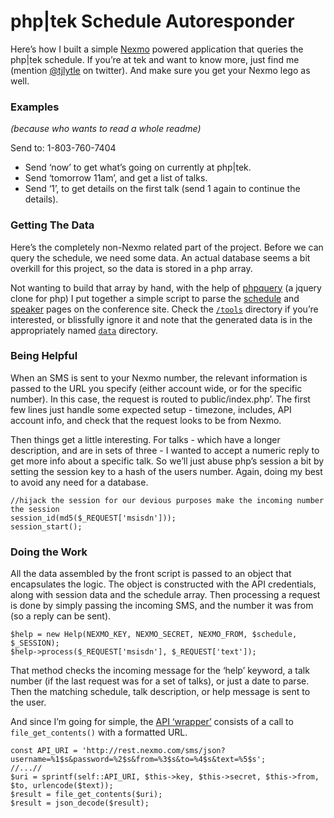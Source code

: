 # php|tek Schedule Autoresponder
Here’s how I built a simple [Nexmo](http://nexmo.com) powered application that queries the php|tek schedule. If you’re at tek and want to know more, just find me (mention [@tjlytle](https://twitter.com/#!/tjlytle) on twitter). And make sure you get your Nexmo lego as well.

### Examples 
*(because who wants to read a whole readme)*

Send to: 1-803-760-7404

* Send ‘now’ to get what’s going on currently at php|tek.
* Send ‘tomorrow 11am’, and get a list of talks.
* Send ‘1’, to get details on the first talk (send 1 again to continue the details).

### Getting The Data
Here’s the completely non-Nexmo related part of the project. Before we can query the schedule, we need some data. An actual database seems a bit overkill for this project, so the data is stored in a php array. 

Not wanting to build that array by hand, with the help of [phpquery](https://github.com/TobiaszCudnik/phpquery) (a jquery clone for php) I put together a simple script to parse the [schedule](https://github.com/TobiaszCudnik/phpquery) and [speaker](http://tek12.phparch.com/talks/) pages on the conference site. Check the [`/tools`](https://github.com/Nexmo/TekHelp/blob/master/tools/schedule.php) directory if you’re interested, or blissfully ignore it and note that the generated data is in the appropriately named [`data`](https://github.com/Nexmo/TekHelp/tree/master/data) directory.

### Being Helpful
When an SMS is sent to your Nexmo number, the relevant information is passed to the URL you specify (either account wide, or for the specific number). In this case, the request is routed to public/index.php’. The first few lines just handle some expected setup - timezone, includes, API account info, and check that the request looks to be from Nexmo.

Then things get a little interesting. For talks - which have a longer description, and are in sets of three - I wanted to accept a numeric reply to get more info about a specific talk. So we’ll just abuse php’s session a bit by setting the session key to a hash of the users number. Again, doing my best to avoid any need for a database.

    //hijack the session for our devious purposes make the incoming number the session
    session_id(md5($_REQUEST['msisdn']));
    session_start();

### Doing the Work
All the data assembled by the front script is passed to an object that encapsulates the logic. The object is constructed with the API credentials, along with session data and the schedule array. Then processing a request is done by simply passing the incoming SMS, and the number it was from (so a reply can be sent).

    $help = new Help(NEXMO_KEY, NEXMO_SECRET, NEXMO_FROM, $schedule, $_SESSION);
    $help->process($_REQUEST['msisdn'], $_REQUEST['text']);

That method checks the incoming message for the ‘help’ keyword, a talk number (if the last request was for a set of talks), or just a date to parse. Then the matching schedule, talk description, or help message is sent to the user.

And since I’m going for simple, the [API ‘wrapper’](https://github.com/Nexmo/TekHelp/blob/master/library/help.php#L174) consists of a call to `file_get_contents()` with a formatted URL.

    const API_URI = 'http://rest.nexmo.com/sms/json?username=%1$s&password=%2$s&from=%3$s&to=%4$s&text=%5$s';
    //...//
    $uri = sprintf(self::API_URI, $this->key, $this->secret, $this->from, $to, urlencode($text));
    $result = file_get_contents($uri);
    $result = json_decode($result);

